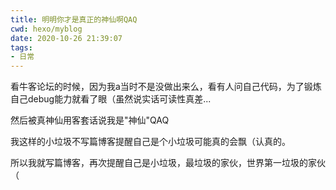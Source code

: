 ```yaml
---
title: 明明你才是真正的神仙啊QAQ
cwd: hexo/myblog
date: 2020-10-26 21:39:07
tags:
- 日常
---
```


看牛客论坛的时候，因为我a当时不是没做出来么，看有人问自己代码，为了锻炼自己debug能力就看了眼（虽然说实话可读性真差...

然后被真神仙用客套话说我是"神仙"QAQ

我这样的小垃圾不写篇博客提醒自己是个小垃圾可能真的会飘（认真的。

所以我就写篇博客，再次提醒自己是小垃圾，最垃圾的家伙，世界第一垃圾的家伙（

